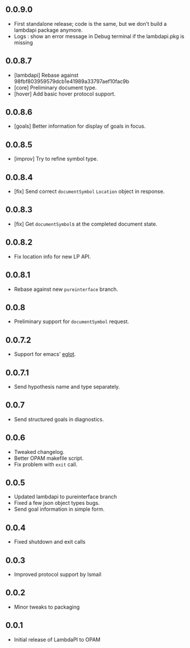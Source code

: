 0.0.9.0
-------

- First standalone release; code is the same, but we don't build a
  lambdapi package anymore.
- Logs : show an error message in Debug terminal if 
  the lambdapi.pkg is missing

0.0.8.7
-------
- [lambdapi] Rebase against 98fbf803959579dcb1e41989a33797aef10fac9b
- [core] Preliminary document type.
- [hover] Add basic hover protocol support.

0.0.8.6
-------
- [goals] Better information for display of goals in focus.

0.0.8.5
-------
- [improv] Try to refine symbol type.

0.0.8.4
-------
- [fix] Send correct `documentSymbol` `Location` object in response.

0.0.8.3
-----
- [fix] Get `documentSymbol`s at the completed document state.

0.0.8.2
-----
- Fix location info for new LP API.

0.0.8.1
-----
- Rebase against new `pureinterface` branch.

0.0.8
-----
- Preliminary support for `documentSymbol` request.

0.0.7.2
-----
- Support for emacs' [eglot](https://github.com/joaotavora/eglot).

0.0.7.1
-----
- Send hypothesis name and type separately.

0.0.7
-----
- Send structured goals in diagnostics.

0.0.6
-----
- Tweaked changelog.
- Better OPAM makefile script.
- Fix problem with `exit` call.

0.0.5
-----
- Updated lambdapi to pureinterface branch
- Fixed a few json object types bugs.
- Send goal information in simple form.

0.0.4
-----
- Fixed shutdown and exit calls

0.0.3
-----
- Improved protocol support by Ismail

0.0.2
-----
- Minor tweaks to packaging

0.0.1
-----
- Initial release of LambdaPI to OPAM

